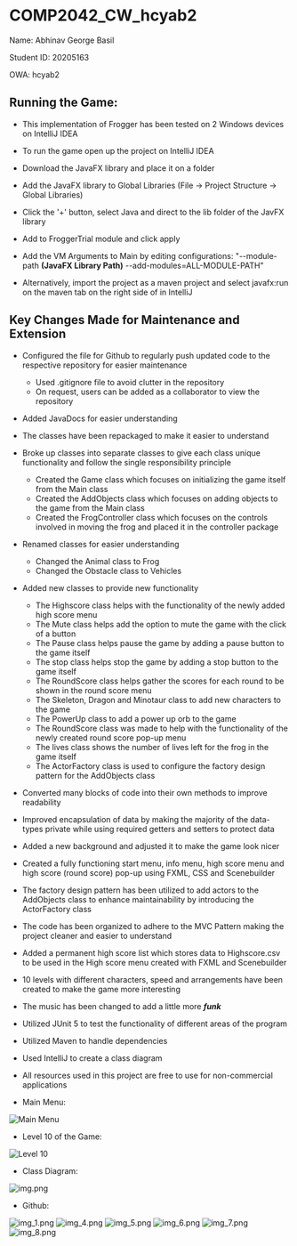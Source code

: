 # COMP2042_CW_hcyab2

Name: Abhinav George Basil

Student ID: 20205163

OWA: hcyab2

## Running the Game:
- This implementation of Frogger has been tested on 2 Windows devices on IntelliJ IDEA
  

- To run the game open up the project on IntelliJ IDEA
- Download the JavaFX library and place it on a folder
- Add the JavaFX library to Global Libraries (File -> Project Structure -> Global Libraries)
- Click the '+' button, select Java and direct to the lib folder of the JavFX library
- Add to FroggerTrial module and click apply
- Add the VM Arguments to Main by editing configurations: "--module-path **(JavaFX Library Path)** --add-modules=ALL-MODULE-PATH"
  

- Alternatively, import the project as a maven project and select javafx:run on the maven tab on the right side of in IntelliJ

## Key Changes Made for Maintenance and Extension

- Configured the file for Github to regularly push updated code to the respective repository for easier maintenance
  - Used .gitignore file to avoid clutter in the repository  
  - On request, users can be added as a collaborator to view the repository
- Added JavaDocs for easier understanding
- The classes have been repackaged to make it easier to understand
- Broke up classes into separate classes to give each class unique functionality and follow the single responsibility principle
    - Created the Game class which focuses on initializing the game itself from the Main class
    - Created the AddObjects class which focuses on adding objects to the game from the Main class
    - Created the FrogController class which focuses on the controls involved in moving the frog and placed it in the controller package
- Renamed classes for easier understanding
  - Changed the Animal class to Frog
  - Changed the Obstacle class to Vehicles
- Added new classes to provide new functionality
    - The Highscore class helps with the functionality of the newly added high score menu
    - The Mute class helps add the option to mute the game with the click of a button
    - The Pause class helps pause the game by adding a pause button to the game itself
    - The stop class helps stop the game by adding a stop button to the game itself
    - The RoundScore class helps gather the scores for each round to be shown in the round score menu
    - The Skeleton, Dragon and Minotaur class to add new characters to the game
    - The PowerUp class to add a power up orb to the game
    - The RoundScore class was made to help with the functionality of the newly created round score pop-up menu
    - The lives class shows the number of lives left for the frog in the game itself
    - The ActorFactory class is used to configure the factory design pattern for the AddObjects class
- Converted many blocks of code into their own methods to improve readability
- Improved encapsulation of data by making the majority of the data-types private while using required getters and setters to protect data
- Added a new background and adjusted it to make the game look nicer
- Created a fully functioning start menu, info menu, high score menu and high score (round score) pop-up using FXML, CSS and Scenebuilder
- The factory design pattern has been utilized to add actors to the AddObjects class to enhance maintainability by introducing the ActorFactory class
- The code has been organized to adhere to the MVC Pattern making the project cleaner and easier to understand
- Added a permanent high score list which stores data to Highscore.csv to be used in the High score menu created with FXML and Scenebuilder
- 10 levels with different characters, speed and arrangements have been created to make the game more interesting
- The music has been changed to add a little more **_funk_**
- Utilized JUnit 5 to test the functionality of different areas of the program
- Utilized Maven to handle dependencies
- Used IntelliJ to create a class diagram
- All resources used in this project are free to use for non-commercial applications


- Main Menu:

![Main Menu](img_3.png)


- Level 10 of the Game:

![Level 10](img_2.png)
  

- Class Diagram:

![img.png](img.png)


- Github:

![img_1.png](img_1.png)
![img_4.png](img_4.png)
![img_5.png](img_5.png)
![img_6.png](img_6.png)
![img_7.png](img_7.png)
![img_8.png](img_8.png)